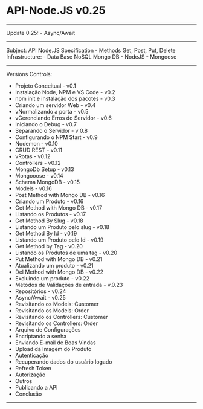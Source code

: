 # API-Node.JS v0.25

-----------------------------------------------------------
Update 0.25:
    - Async/Await

-----------------------------------------------------------
Subject:
API Node.JS Specification - Methods Get, Post, Put, Delete
Infrastructure:
    - Data Base NoSQL Mongo DB
    - NodeJS
    - Mongoose

-----------------------------------------------------------
Versions Controls:
- Projeto Conceitual - v0.1
- Instalação Node, NPM e VS Code - v0.2
- npm init e instalação dos pacotes - v0.3
- Criando um servidor Web  - v0.4
- vNormalizando a porta - v0.5
- vGerenciando Erros do Servidor - v0.6
- Iniciando o Debug - v0.7
- Separando o Servidor - v 0.8
- Configurando o NPM Start - v0.9
- Nodemon - v0.10
- CRUD REST - v0.11
- vRotas - v0.12 
- Controllers - v0.12
- MongoDb Setup - v0.13
- Mongooose - v0.14
- Schema MongoDB - v0.15
- Models - v0.16
- Post Method with Mongo DB - v0.16
- Criando um Produto - v0.16
- Get Method with Mongo DB - v0.17
- Listando os Produtos - v0.17
- Get Method By Slug - v0.18
- Listando um Produto pelo slug - v0.18
- Get Method By Id - v0.19
- Listando um Produto pelo Id - v0.19 
- Get Method by Tag - v0.20
- Listando os Produtos de uma tag - v0.20
- Put Method with Mongo DB - v0.21
- Atualizando um produto - v0.21
- Del Method with Mongo DB - v0.22
- Excluindo um produto - v0.22
- Métodos de Validações de entrada - v.0.23
- Repositórios - v0.24
- Async/Await - v0.25
- Revisitando os Models: Customer
- Revisitando os Models: Order
- Revisitando os Controllers: Customer
- Revisitando os Controllers: Order
- Arquivo de Configurações
- Encriptando a senha
- Enviando E-mail de Boas Vindas
- Upload da Imagem do Produto
- Autenticação
- Recuperando dados do usuário logado
- Refresh Token
- Autorização
- Outros
- Publicando a API
- Conclusão

-----------------------------------------------------------
